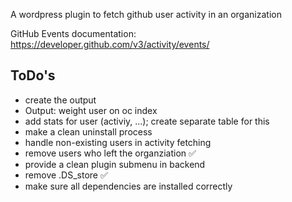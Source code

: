 A wordpress plugin to fetch github user activity in an organization

GitHub Events documentation: https://developer.github.com/v3/activity/events/

## ToDo's
- create the output
- Output: weight user on oc index
- add stats for user (activiy, ...); create separate table for this
- make a clean uninstall process
- handle non-existing users in activity fetching
- remove users who left the organziation :white_check_mark:
- provide a clean plugin submenu in backend
- remove .DS_store :white_check_mark:
- make sure all dependencies are installed correctly
